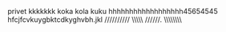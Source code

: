 privet  kkkkkkk
koka kola
kuku
hhhhhhhhhhhhhhhhhh45654545
hfcjfcvkuygbktcdkyghvbh.jkl
//////////
\\\\\\\\\\
//////.
\\\\\\\\\\\\\\\\

